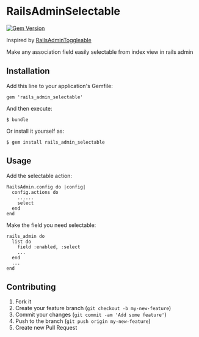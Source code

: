 # RailsAdminSelectable

[![Gem Version](https://badge.fury.io/rb/rails_admin_selectable.svg)](http://badge.fury.io/rb/rails_admin_selectable)

Inspired by [RailsAdminToggleable](https://github.com/rs-pro/rails_admin_toggleable)

Make any association field easily selectable from index view in rails admin

## Installation

Add this line to your application's Gemfile:

    gem 'rails_admin_selectable'

And then execute:

    $ bundle

Or install it yourself as:

    $ gem install rails_admin_selectable

## Usage

Add the selectable action:

    RailsAdmin.config do |config|
      config.actions do
        ......
        select
      end
    end

Make the field you need selectable:

    rails_admin do
      list do
        field :enabled, :select
        ...
      end
      ...
    end

## Contributing

1. Fork it
2. Create your feature branch (`git checkout -b my-new-feature`)
3. Commit your changes (`git commit -am 'Add some feature'`)
4. Push to the branch (`git push origin my-new-feature`)
5. Create new Pull Request
